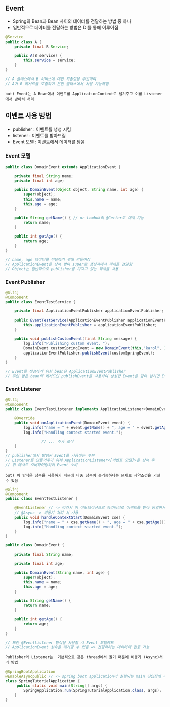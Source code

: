 ## Event

- Spring의 Bean과 Bean 사이의 데이터를 전달하는 방법 중 하나
- 일반적으로 데이터를 전달하는 방법은 DI를 통해 이루어짐

```java
@Service
public class A {
	private final B Service;

	public A(B service) {
		this.service = service;
	}
}

// A 클래스에서 B 서비스에 대한 의존성을 주입하여 
// A가 B 메서드를 호출하여 본인 클래스에서 사용 가능해짐
```

`but) Event는 A Bean에서 이벤트를 ApplicationContext로 넘겨주고 이를 Listener에서 받아서 처리`

## 이벤트 사용 방법

- publisher : 이벤트를 생성 시킴
- listener : 이벤트를 받아드림
- Event 모델 : 이벤트에서 데이터를 담음

### Event 모델

```java
public class DomainEvent extends ApplicationEvent {

    private final String name;
    private final int age;

    public DomainEvent(Object object, String name, int age) {
        super(object);
        this.name = name;
        this.age = age;
    }

    public String getName() { // or Lombok의 @Getter로 대체 가능
        return name;
    }

    public int getAge() {
        return age;
    }
}

// name, age 데이터를 전달하기 위해 만들어짐
// ApplicationEvent를 상속 받아 super로 생성자에서 객체를 전달함
// Object는 일반적으로 publisher를 가지고 있는 객체를 사용
```

### Event Publisher

```java
@Slf4j
@Component
public class EventTestService {

    private final ApplicationEventPublisher applicationEventPublisher;

    public EventTestService(ApplicationEventPublisher applicationEventPublisher) {
        this.applicationEventPublisher = applicationEventPublisher;
    }

    public void publishCustomEvent(final String message) {
        log.info("Publishing custom event. ");
        DomainEvent customSpringEvent = new DomainEvent(this,"karol", 15);
        applicationEventPublisher.publishEvent(customSpringEvent);
    }
}

// Event를 생성하기 위한 bean은 ApplicationEventPublisher 
// 주입 받은 bean의 메서드인 publishEvent를 사용하여 생성한 Event를 담아 넘기면 Event 생성
```

### Event Listener

```java
@Slf4j
@Component
public class EventTestListener implements ApplicationListener<DomainEvent> {

    @Override
    public void onApplicationEvent(DomainEvent event) {
        log.info("name = " + event.getName() + ", age = " + event.getAge());
        log.info("Handling context started event.");

				// ... 추가 로직
    }
}
// publisher에서 발행된 Event를 사용하는 부분
// Listener를 만들어주기 위해 ApplicationListener<[이벤트 모델]>을 상속 후 
// 위 메서드 오버라이딩하여 Event 소비
```

`but) 위 방식은 상속을 사용하기 때문에 다중 상속이 불가능하다는 문제로 제약조건을 가질 수 있음`

```java
@Slf4j
@Component
public class EventTestListener {

    @EventListener // -> 따라서 이 어노테이션으로 파라미터로 이벤트를 받아 동일하게 사용 가능
    // @Async -> 비동기 처리 시 사용
    public void handleContextStart(DomainEvent cse) {
        log.info("name = " + cse.getName() + ", age = " + cse.getAge());
        log.info("Handling context started event.");
    }
}
```

```java
public class DomainEvent {

    private final String name;

    private final int age;

    public DomainEvent(String name, int age) {
        super(object);
        this.name = name;
        this.age = age;
    }

    public String getName() {
        return name;
    }

    public int getAge() {
        return age;
    }
}

// 또한 @EventListener 방식을 사용할 시 Event 모델에도 
// ApplicationEvent 상속을 제거할 수 있음 => 전달하려는 데이터에 집중 가능
```

`Publisher와 Listener는  기본적으로 같은 thread에서 돌기 때문에 비동기 (Async)처리 방법`

```java
@SpringBootApplication
@EnableAsyncpublic // -> spring boot application이 실행되는 main 진입점에 추가
class SpringTutorialApplication {   
	 public static void main(String[] args) {        
		SpringApplication.run(SpringTutorialApplication.class, args);    
	}
}
```
